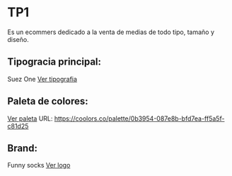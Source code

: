 # TP1
Es un ecommers dedicado a la venta de medias de todo tipo, tamaño y diseño.

## Tipogracia principal:
Suez One
[Ver tipografia](tipografia.png)

## Paleta de colores:
[Ver paleta](paletaDeColores.png)
URL: https://coolors.co/palette/0b3954-087e8b-bfd7ea-ff5a5f-c81d25


## Brand:
Funny socks
[Ver logo](LogoSample.jpg)
